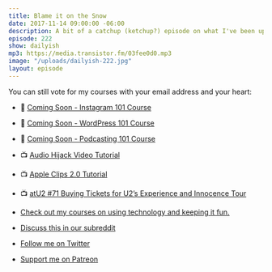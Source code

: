 ```yaml
---
title: Blame it on the Snow
date: 2017-11-14 09:00:00 -06:00
description: A bit of a catchup (ketchup?) episode on what I've been up to lately.
episode: 222
show: dailyish
mp3: https://media.transistor.fm/03fee0d0.mp3
image: "/uploads/dailyish-222.jpg"
layout: episode
---
```


You can still vote for my courses with your email address and your heart:

* 🌅 [Coming Soon - Instagram 101 Course](https://courses.chrisenns.com/instagram-101)
* 📝 [Coming Soon - WordPress 101 Course](https://courses.chrisenns.com/wordpress-101)
* 🎤 [Coming Soon - Podcasting 101 Course](https://courses.chrisenns.com/podcasting-101)

* 📺 [Audio Hijack Video Tutorial](https://www.youtube.com/watch?v=gksxKV85ARU)
* 📺 [Apple Clips 2.0 Tutorial](https://www.youtube.com/watch?v=CzI6L31LEvQ)
* 📺 [atU2 #71 Buying Tickets for U2’s Experience and Innocence Tour](https://www.youtube.com/watch?v=vBhdmFXG6JU)

* [Check out my courses on using technology and keeping it fun.](https://courses.chrisenns.com)
* [Discuss this in our subreddit](https://www.reddit.com/r/Goodstuff_fm/)
* [Follow me on Twitter](https://www.twitter.com/ichris)
* [Support me on Patreon](https://www.patreon.com/ichris)
